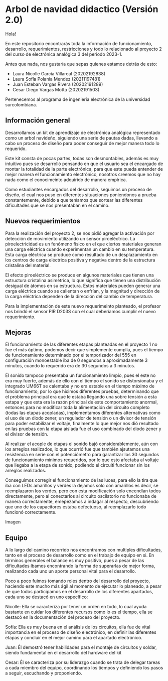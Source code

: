 # **Arbol de navidad didactico (Versión 2.0)**

Hola!

En este repositorio encontrarás toda la información de funcionamiento, desarrollo, requerimientos, restricciones 
y todo lo relacionado al proyecto 2 del curso de electrónica analógica 3 del periodo 2023-1.

Antes que nada, nos gustaría que sepas quienes estamos detrás de esto:

  - Laura Nicolle García Villareal (20202192838)
  - Laura Sofía Polania Mendez (20211197481)
  - Juan Esteban Vargas Rivera (20202191289)
  - Cesar Diego Vargas Motta (20202191503)

Pertenecemos al programa de ingeniería electrónica de la universidad surcolombiana.

## **Información general**

Desarrollamos un kit de aprendizaje de electrónica analógica representado como un arbol navideño, siguiendo una 
serie de pautas dadas, llevando a cabo un proceso de diseño para poder conseguir de mejor manera todo lo requerido.

Este kit consta de pocas partes, todas son desmontables, además es muy intuitivo pues se desarrolló pensando en que
el usuario sea el encargado de montar la totalidad de la parte electrónica, para que este pueda entender de mejor 
manera el funcionamiento electrónico, nosotros creemos que no hay nada como el conocimeinto adquirido de manera empírica.

Como estudiantes encargados del desarrollo, seguimos un proceso de diseño, el cual nos puso en diferentes situaciones
poniendonos a prueba constantemente, debido a que teníamos que sortear las diferentes dificultades que se nos presentaban
en el camino.

## **Nuevos requerimientos**

Para la realización del proyecto 2, se nos pidió agregar la activación por detección de movimiento utilizando un sensor 
piroeléctrico. La piroelectricidad es un fenómeno físico en el que ciertos materiales generan una carga eléctrica cuando 
experimentan un cambio en su temperatura. Esta carga eléctrica se produce como resultado de un desplazamiento en los 
centros de carga eléctrica positiva y negativa dentro de la estructura cristalina del material.

El efecto piroeléctrico se produce en algunos materiales que tienen una estructura cristalina asimétrica, lo que significa
que tienen una distribución desigual de átomos en su estructura. Estos materiales pueden generar una carga eléctrica cuando
se calientan o enfrían, y la magnitud y dirección de la carga eléctrica dependen de la dirección del cambio de temperatura.

Para la implementación de este nuevo requerimeinto planteado, el profesor nos brindó el sensor PIR D203S con el cual
deberíamos cumplir el nuevo requerimiento.

## **Mejoras**

El funcionamiento de las diferentes etapas planteadas en el proyecto 1 no fue el más óptimo, podemos decir que simplemente 
cumplía, pues el tiempo de funcionamiento determinado por el temporizador del 555 en configuración monoestable iba de 
0 segundos a aproximadamente 3 minutos, cuando lo requerido era de 30 segundos a 3 minutos. 

El sonido tampoco presentaba un funcionamiento limpio, pues el este no era muy fuerte, además de ello con el tiempo
el sonido se distorsionaba y el integrado UM66T se calentaba y no era estable en el tiempo máximo de funcionamiento, por lo
que hicimos diferentes pruebas, determinando que el problema principal era que le estaba llegando una sobre tensión a
esta estapa y que esta era la razón principal de este comportamiento anormal, entonces para no modificar toda la alimentación 
del circuito completo (todas las etapas acopladas), implementamos diferentes alternativas como el uso de un diodo zener, un
regulador de tensión o un divisor de tensión para poder estabilizar el voltaje, finalmente lo que mejor nos dió resultado en
las pruebas con la etapa aislada fue el uso combinado del diodo zener y el divisor de tensión.

Al realizar el acople de etapas el sonido bajó considerablemente, aún con los arreglos realizados, lo que ocurrió fue que también 
ajsutamos una resistencia en serie con el potenciómetro para garantizar los 30 segundos de funcionamiento mínimos requeridos, por
lo que esto afectaba al voltaje que llegaba a la etapa de sonido, podiendo el circuiti funcionar sin los arreglos realizados.

Conseguimos corregir el funcionamiento de las luces, para ello la tira que iba con LEDs amarillos y verdes la dejamos solo con amarillos
es decir, se reemplazaron los verdes, pero con esta modificación solo encendían todos directamente, pero al conectarlos al circuito 
oscilatorio no funcionaba de manera correctamente, emepezamos a indagar al respecto, descubriendo que uno de los capacitores estaba
defectuoso, al reemplazarlo todo funcionó correctamente.

Imagen




## **Equipo**

A lo largo del camino recorrido nos encontramos con multiples dificultades, tanto en el proceso de desarrollo como
en el trabajo de equipo en si. En términos generales el balance es muy positivo, pues a pesar de las dificultades 
íbamos encontrando la forma de superarlas de mejor forma, realizando cada uno un aporte personal vital para el desarrollo.

Poco a poco fuimos tomando roles dentro del desarrollo del proyecto, haciendo este mucho más ágil al momento de ejecutar
lo planeado, a pesar de que todos participamos en el desarrollo de los diferentes apartados, cada uno se destacó en uno específico:

Nicolle: Ella se caracteriza por tener un orden en todo, lo cual ayuda bastante en cuidar los diferentes recursos como lo es el
         tiempo, ella se destacó en la documentación del proceso del proyecto. 

Sofía: Ella es muy buena en el análisis de los circuitos, ella fue de vital importancia en el proceso de diseño electrónico,
       en definir las diferentes etapas y concluir en el mejor camino para el apartado electrónico.

Juan: Él demostró tener habilidades para el montaje de circuitos y soldar, siendo fundamental en el desarrollo
      del hardware del kit

Cesar: Él se caracteriza por su liderazgo cuando se trata de delegar tareas a cada miembro del equipo, coordinando los tiempos
       y definiendo los pasos a seguir, escuchando y proponiendo.
